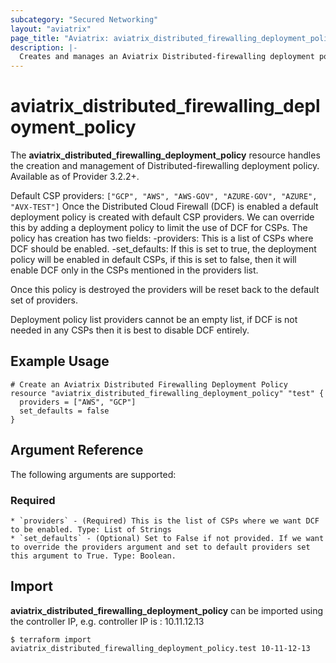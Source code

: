 ```yaml
---
subcategory: "Secured Networking"
layout: "aviatrix"
page_title: "Aviatrix: aviatrix_distributed_firewalling_deployment_policy"
description: |-
  Creates and manages an Aviatrix Distributed-firewalling deployment policy
---
```


# aviatrix_distributed_firewalling_deployment_policy

The **aviatrix_distributed_firewalling_deployment_policy** resource handles the creation and management of Distributed-firewalling deployment policy. Available as of Provider 3.2.2+.

Default CSP providers: `["GCP", "AWS", "AWS-GOV", "AZURE-GOV", "AZURE", "AVX-TEST"]`
Once the Distributed Cloud Firewall (DCF) is enabled a default deployment policy is created with default CSP providers. We can override this by adding a deployment policy to limit the use of DCF for CSPs. The policy has creation has two fields:
-providers: This is a list of CSPs where DCF should be enabled.
-set_defaults: If this is set to true, the deployment policy will be enabled in default CSPs, if this is set to false, then it will enable DCF only in the CSPs mentioned in the providers list.

Once this policy is destroyed the providers will be reset back to the default set of providers.

Deployment policy list providers cannot be an empty list, if DCF is not needed in any CSPs then it is best to disable DCF entirely.

## Example Usage

```hcl
# Create an Aviatrix Distributed Firewalling Deployment Policy
resource "aviatrix_distributed_firewalling_deployment_policy" "test" {
  providers = ["AWS", "GCP"]
  set_defaults = false
}
```

## Argument Reference

The following arguments are supported:

### Required
    * `providers` - (Required) This is the list of CSPs where we want DCF to be enabled. Type: List of Strings
    * `set_defaults` - (Optional) Set to False if not provided. If we want to override the providers argument and set to default providers set this argument to True. Type: Boolean.

## Import

**aviatrix_distributed_firewalling_deployment_policy** can be imported using the controller IP, e.g. controller IP is : 10.11.12.13

```
$ terraform import aviatrix_distributed_firewalling_deployment_policy.test 10-11-12-13
```
